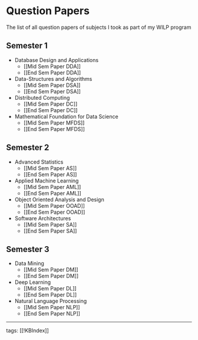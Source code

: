 # Question Papers
The list of all question papers of subjects I took as part of my WILP program

## Semester 1
- Database Design and Applications
	- [[Mid Sem Paper DDA]]
	- [[End Sem Paper DDA]]
- Data-Structures and Algorithms
	- [[Mid Sem Paper DSA]]
	- [[End Sem Paper DSA]]
- Distributed Computing
	- [[Mid Sem Paper DC]]
	- [[End Sem Paper DC]]
- Mathematical Foundation for Data Science
	- [[Mid Sem Paper MFDS]]
	- [[End Sem Paper MFDS]]

## Semester 2
- Advanced Statistics
	- [[Mid Sem Paper AS]]
	- [[End Sem Paper AS]]
- Applied Machine Learning
	- [[Mid Sem Paper AML]]
	- [[End Sem Paper AML]]
- Object Oriented Analysis and Design
	- [[Mid Sem Paper OOAD]]
	- [[End Sem Paper OOAD]]
- Software Architectures
	- [[Mid Sem Paper SA]]
	- [[End Sem Paper SA]]

## Semester 3
- Data Mining
	- [[Mid Sem Paper DM]]
	- [[End Sem Paper DM]]
- Deep Learning
	- [[Mid Sem Paper DL]]
	- [[End Sem Paper DL]]
- Natural Language Processing
	- [[Mid Sem Paper NLP]]
	- [[End Sem Paper NLP]]

---
tags: [[!KBIndex]]